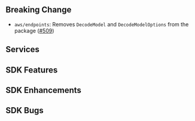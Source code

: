 Breaking Change
---
* `aws/endpoints`: Removes `DecodeModel` and `DecodeModelOptions` from the package ([#509](https://github.com/aws/aws-sdk-go-v2/pull/509))

Services
---

SDK Features
---

SDK Enhancements
---

SDK Bugs
---

